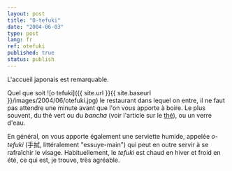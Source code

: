 ```yaml
---
layout: post
title: "O-tefuki"
date: "2004-06-03"
type: post
lang: fr
ref: otefuki
published: true
status: publish
---
```


 

L'accueil japonais est remarquable.

Quel que soit ![o tefuki]({{ site.url }}{{ site.baseurl }}/images/2004/06/otefuki.jpg) le restaurant dans lequel on entre, il ne faut pas attendre une minute avant que l'on vous apporte à boire. Le plus souvent, du thé vert ou du _bancha_ (voir l'article sur le [thé](http://www.japonophile.com/article_ocha_fr.html)), ou un verre d'eau.

En général, on vous apporte également une serviette humide, appelée _o-tefuki_ (手拭, littéralement "essuye-main") qui peut en outre servir à se rafraîchir le visage. Habituellement, le _tefuki_ est chaud en hiver et froid en été, ce qui est, je trouve, très agréable.


